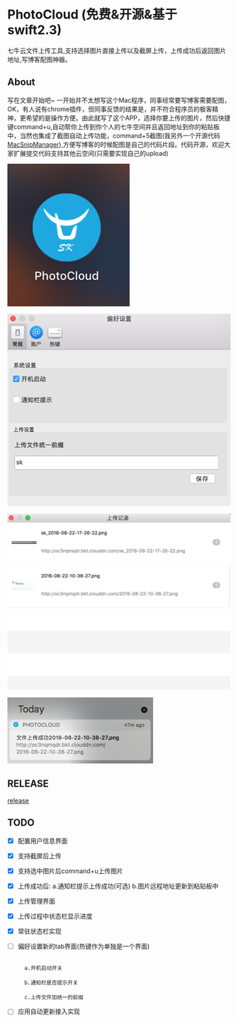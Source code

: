 # PhotoCloud (免费&开源&基于swift2.3)
七牛云文件上传工具,支持选择图片直接上传以及截屏上传，上传成功后返回图片地址,写博客配图神器。
## About
 写在文章开始吧~ 一开始并不太想写这个Mac程序，同事经常要写博客需要配图，OK，有人说有chrome插件，但同事反馈的结果是，并不符合程序员的极客精神，更希望的是操作方便。由此就写了这个APP，选择你要上传的图片，然后快捷键command+u,自动帮你上传到你个人的七牛空间并且返回地址到你的粘贴板中，当然也集成了截图自动上传功能，command+5截图(我另外一个开源代码[MacSnipManager](https://github.com/liufsd/MacSnipManager)),方便写博客的时候配图是自己的代码片段。代码开源，欢迎大家扩展提交代码支持其他云空间(只需要实现自己的upload)

![PhotoCloud on GitHub](images/app_icon.png)

![PhotoCloud on GitHub](images/pref_shortcut.png)

![PhotoCloud on GitHub](images/upload_history.png)

![PhotoCloud on GitHub](images/notify.png)

## RELEASE
 [release](https://github.com/liufsd/PhotoCloud/releases)

## TODO

- [x] 配置用户信息界面 
- [x] 支持截屏后上传 
- [x] 支持选中图片后command+u上传图片 
- [x] 上传成功后:
   a.通知栏提示上传成功(可选) 
   b.图片远程地址更新到粘贴板中 
- [x] 上传管理界面
- [x] 上传过程中状态栏显示进度      
- [x] 常驻状态栏实现
- [ ] 偏好设置新的tab界面(热键作为单独是一个界面)

	 ```
	 
	   a.开机启动开关
	   
	   b.通知栏是否提示开关
	   
	   c.上传文件加统一的前缀
	 ```
	  
- [ ] 应用自动更新接入实现	  



